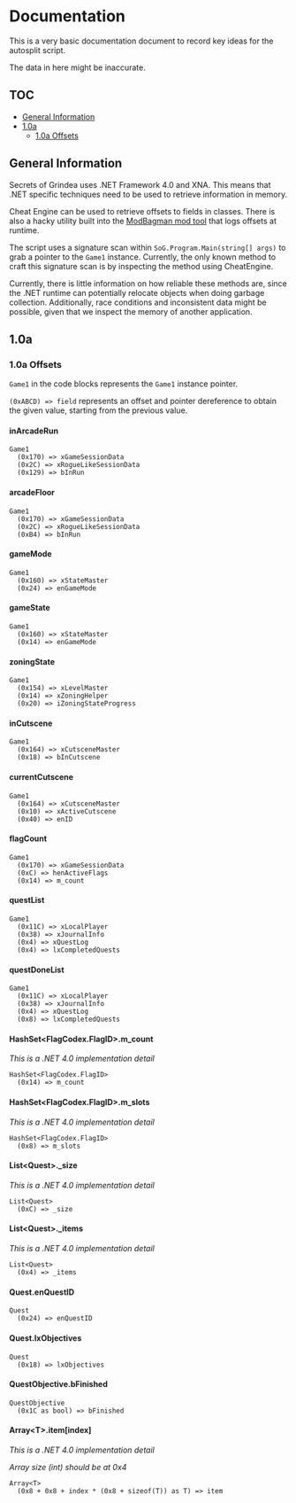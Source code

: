 # Documentation

This is a very basic documentation document to record key ideas for the autosplit script.

The data in here might be inaccurate.

## TOC

* [General Information](#general-information)
* [1.0a](#10a)
  * [1.0a Offsets](#10a-offsets)

## General Information

Secrets of Grindea uses .NET Framework 4.0 and XNA. This means that .NET specific techniques need to be used to retrieve information in memory.

Cheat Engine can be used to retrieve offsets to fields in classes. There is also a hacky utility built into the [ModBagman mod tool](https://github.com/Marioalexsan/ModBagman) that logs offsets at runtime.

The script uses a signature scan within `SoG.Program.Main(string[] args)` to grab a pointer to the `Game1` instance. Currently, the only known method to craft this signature scan is by inspecting the method using CheatEngine.

Currently, there is little information on how reliable these methods are, since the .NET runtime can potentially relocate objects when doing garbage collection. Additionally, race conditions and inconsistent data might be possible, given that we inspect the memory of another application.

## 1.0a

### 1.0a Offsets

`Game1` in the code blocks represents the `Game1` instance pointer.

`(0xABCD) => field` represents an offset and pointer dereference to obtain the given value, starting from the previous value.

#### inArcadeRun

```
Game1
  (0x170) => xGameSessionData 
  (0x2C) => xRogueLikeSessionData
  (0x129) => bInRun 
```

#### arcadeFloor

```
Game1
  (0x170) => xGameSessionData 
  (0x2C) => xRogueLikeSessionData
  (0xB4) => bInRun 
```

#### gameMode

```
Game1
  (0x160) => xStateMaster
  (0x24) => enGameMode
```

#### gameState

```
Game1
  (0x160) => xStateMaster
  (0x14) => enGameMode
```

#### zoningState

```
Game1
  (0x154) => xLevelMaster
  (0x14) => xZoningHelper
  (0x20) => iZoningStateProgress
```

#### inCutscene

```
Game1
  (0x164) => xCutsceneMaster
  (0x18) => bInCutscene
```

#### currentCutscene

```
Game1
  (0x164) => xCutsceneMaster
  (0x10) => xActiveCutscene
  (0x40) => enID
```

#### flagCount

```
Game1
  (0x170) => xGameSessionData
  (0xC) => henActiveFlags
  (0x14) => m_count
```

#### questList

```
Game1
  (0x11C) => xLocalPlayer
  (0x38) => xJournalInfo
  (0x4) => xQuestLog
  (0x4) => lxCompletedQuests
```

#### questDoneList

```
Game1
  (0x11C) => xLocalPlayer
  (0x38) => xJournalInfo
  (0x4) => xQuestLog
  (0x8) => lxCompletedQuests
```

#### HashSet\<FlagCodex.FlagID\>.m_count

*This is a .NET 4.0 implementation detail*

```
HashSet<FlagCodex.FlagID>
  (0x14) => m_count
```

#### HashSet\<FlagCodex.FlagID\>.m_slots

*This is a .NET 4.0 implementation detail*

```
HashSet<FlagCodex.FlagID>
  (0x8) => m_slots
```

#### List\<Quest\>._size

*This is a .NET 4.0 implementation detail*

```
List<Quest>
  (0xC) => _size
```

#### List\<Quest\>._items

*This is a .NET 4.0 implementation detail*

```
List<Quest>
  (0x4) => _items
```

#### Quest.enQuestID

```
Quest
  (0x24) => enQuestID
```

#### Quest.lxObjectives

```
Quest
  (0x18) => lxObjectives
```

#### QuestObjective.bFinished

```
QuestObjective
  (0x1C as bool) => bFinished
```

#### Array\<T\>.item\[index\]

*This is a .NET 4.0 implementation detail*

*Array size (int) should be at 0x4*

```
Array<T>
  (0x8 + 0x8 + index * (0x8 + sizeof(T)) as T) => item
```